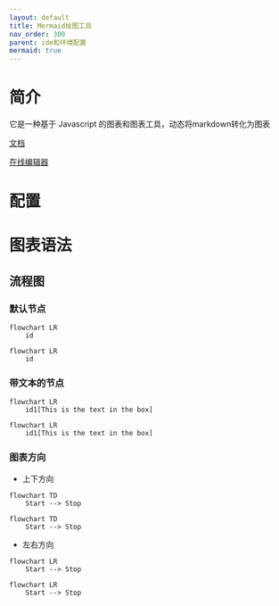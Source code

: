 ```yaml
---
layout: default
title: Mermaid绘图工具
nav_order: 300
parent: ide和环境配置
mermaid: true
---
```

# 简介

它是一种基于 Javascript 的图表和图表工具，动态将markdown转化为图表

[文档](https://mermaid-js.github.io/mermaid/#/)

[在线编辑器](https://mermaid.live/edit#eyJjb2RlIjoiZ3JhcGggVERcbiAgICBBW0NocmlzdG1hc10gLS0-fEdldCBtb25leXwgQihHbyBzaG9wcGluZylcbiAgICBCIC0tPiBDe0xldCBtZSB0aGlua31cbiAgICBDIC0tPnxPbmV8IERbTGFwdG9wXVxuICAgIEMgLS0-fFR3b3wgRVtpUGhvbmVdXG4gICAgQyAtLT58VGhyZWV8IEZbZmE6ZmEtY2FyIENhcl1cbiAgIiwibWVybWFpZCI6IntcbiAgXCJ0aGVtZVwiOiBcImRhcmtcIlxufSIsInVwZGF0ZUVkaXRvciI6dHJ1ZSwiYXV0b1N5bmMiOnRydWUsInVwZGF0ZURpYWdyYW0iOnRydWV9)

# 配置



# 图表语法

## 流程图

### 默认节点

```
flowchart LR
    id
```

```mermaid
flowchart LR
    id
```

### 带文本的节点

```plaintext
flowchart LR
    id1[This is the text in the box]
```

```mermaid
flowchart LR
    id1[This is the text in the box]
```

### 图表方向

- 上下方向

```
flowchart TD
    Start --> Stop
```

```mermaid
flowchart TD
    Start --> Stop
```

- 左右方向

```
flowchart LR
    Start --> Stop
```

```mermaid
flowchart LR
    Start --> Stop
```
